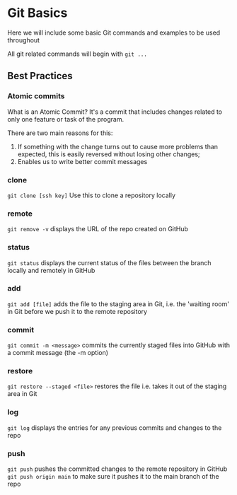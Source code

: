 # Git Basics

Here we will include some basic Git commands and examples to be used throughout

All git related commands will begin with `git ...`

## Best Practices

### Atomic commits

What is an Atomic Commit? It's a commit that includes changes related to only one feature or task of the program.

There are two main reasons for this:

1. If something with the change turns out to cause more problems than expected, this is easily reversed without losing other changes;
1. Enables us to write better commit messages

### clone

`git clone [ssh key]` Use this to clone a repository locally

### remote

`git remove -v` displays the URL of the repo created on GitHub

### status

`git status` displays the current status of the files between the branch locally and remotely in GitHub

### add

`git add [file]` adds the file to the staging area in Git, i.e. the 'waiting room' in Git before we push it to the remote repository


### commit

`git commit -m <message>` commits the currently staged files into GitHub with a commit message (the -m option)


### restore

`git restore --staged <file>` restores the file i.e. takes it out of the staging area in Git

### log

`git log` displays the entries for any previous commits and changes to the repo

### push

`git push` pushes the committed changes to the remote repository in GitHub
`git push origin main` to make sure it pushes it to the main branch of the repo

